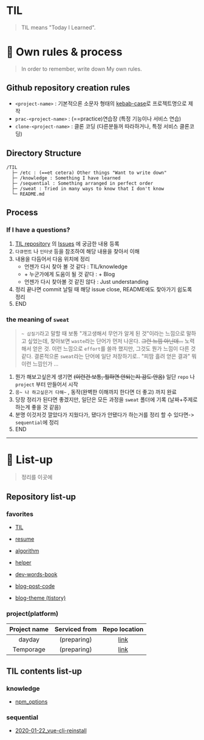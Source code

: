 # TIL
> TIL means "Today I Learned".

# :handshake: Own rules & process
> In order to remember, write down My own rules.

## Github repository creation rules
- `<project-name>` : 기본적으론 소문자 형태의 [kebab-case](https://en.wiktionary.org/wiki/kebab_case)로 프로젝트명으로 제작
- `prac-<project-name>` : (==practice)연습장 (특정 기능이나 서비스 연습)
- `clone-<project-name>` : 클론 코딩 (다른분들꺼 따라하거나, 특정 서비스 클론코딩)

## Directory Structure
```
/TIL
  ├─ /etc : (==et cetera) Other things "Want to write down"
  ├─ /knowledge : Something I have learned
  ├─ /sequential : Something arranged in perfect order
  ├─ /sweat : Tried in many ways to know that I don't know
  └─ README.md
```

## Process
### If I have a questions?
1. [TIL repository](https://github.com/bin-e/TIL) 의 [Issues](https://github.com/bin-e/TIL/issues) 에 궁금한 내용 등록
2. `다큐먼트` 나 `인터넷` 등을 참조하여 해당 내용을 찾아서 이해
3. 내용을 다듬어서 다음 위치에 정리
    - 언젠가 다시 찾아 볼 것 같다 : TIL/knowledge
    - \+ 누군가에게 도움이 될 것 같다 : \+ Blog
    - 언젠가 다시 찾아볼 것 같진 않다 : Just understanding
4. 정리 끝나면 commit 날릴 때 해당 issue close, README에도 찾아가기 쉽도록 정리
5. END

### the meaning of `sweat`
> `~ 삽질기`라고 말할 때 보통 "개고생해서 무언가 알게 된 것"이라는 느낌으로 말하고 싶었는데, 찾아보면 `waste`라는 단어가 먼저 나온다. ~~그런 느낌 아닌데...~~
> 노력해서 얻은 것. 이런 느낌으로 `effort`를 쓸까 했지만, 그것도 뭔가 느낌이 다른 것 같다. 결론적으론 `sweat`라는 단어에 일단 저장하기로.. "피땀 흘려 얻은 결과" 뭐 이런 느낌인가 ...
1. 뭔가 해보고싶은게 생기면 ~~(이런건 보통, 뭘하면 안되는지 감도 안옴)~~ 일단 `repo` 나 `project` 부터 만들어서 시작
2. `응~ 나 하고싶은거 다해~` , 동작(완벽한 이해까지 한다면 더 좋고) 까지 완료
3. 당장 정리가 된다면 좋겠지만, 일단은 모든 과정을 `sweat` 폴더에 기록 (날짜+주제로 하는게 좋을 것 같음)
4. 분명 이것저것 깔았다가 지웠다가, 됐다가 안됐다가 하는거를 정리 할 수 있다면-> `sequential`에 정리
5. END

---
# :scroll: List-up
> 정리를 이곳에

## Repository list-up
### favorites
- [TIL](https://github.com/bin-e/TIL)
- [resume](https://github.com/bin-e/resume)
- [algorithm](https://github.com/bin-e/algorithm)

- [helper](https://github.com/bin-e/helper)
- [dev-words-book](https://github.com/bin-e/dev-words-book)

- [blog-post-code](https://github.com/bin-e/blog-post-code)
- [blog-theme (tistory)](https://github.com/bin-e/blog-theme)

### project(platform)
| Project name | Serviced from |   Repo location   |
| :----------: | :-----------: | :---------------: |
|    dayday    |  (preparing)  |  [link][dayday]   |
|  Temporage   |  (preparing)  | [link][Temporage] |

[dayday]:https://github.com/bin-e/dayday
[Temporage]:https://github.com/haneunjung/temporage-front

## TIL contents list-up
### knowledge
- [npm_options](https://github.com/bin-e/TIL/blob/master/knowledge/npm_options.md)

### sequential
- [2020-01-22_vue-cli-reinstall](./sequential/2020-01-22_vue-cli-reinstall.md)
